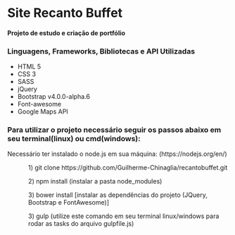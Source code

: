 <h1>Site Recanto Buffet</h1>

<h4>Projeto de estudo e criação de portfólio</h4>

<h3>Linguagens, Frameworks, Bibliotecas e API Utilizadas</h3>
<ul>
	<li>HTML 5</li>
	<li>CSS 3</li>
	<li>SASS</li>
	<li>jQuery</li>
	<li>Bootstrap v4.0.0-alpha.6</li>
	<li>Font-awesome</li>
  <li>Google Maps API</li>
</ul>
<h3>Para utilizar o projeto necessário seguir os passos abaixo em seu terminal(linux) ou cmd(windows):</h3>
<p>Necessário ter instalado o node.js em sua máquina: (https://nodejs.org/en/)</p>

<ul>
	<ol>
		1) git clone https://github.com/Guilherme-Chinaglia/recantobuffet.git
	</ol>
	<ol>
		2) npm install (instalar a pasta node_modules)
	</ol>
	<ol>
		3) bower install [instalar as dependências do projeto (JQuery, Bootstrap e FontAwesome)]
	</ol>
  <ol>
		3) gulp (utilize este comando em seu terminal linux/windows para rodar as tasks do arquivo gulpfile.js)
	</ol>
</ul>




